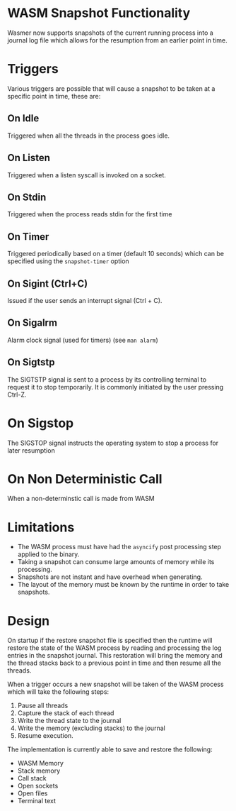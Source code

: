 # WASM Snapshot Functionality

Wasmer now supports snapshots of the current running process into a journal
log file which allows for the resumption from an earlier point in time.

# Triggers

Various triggers are possible that will cause a snapshot to be taken at
a specific point in time, these are:

## On Idle

Triggered when all the threads in the process goes idle.

## On Listen

Triggered when a listen syscall is invoked on a socket.
    
## On Stdin

Triggered when the process reads stdin for the first time

## On Timer

Triggered periodically based on a timer (default 10 seconds) which can be specified using the `snapshot-timer` option

## On Sigint (Ctrl+C)

Issued if the user sends an interrupt signal (Ctrl + C).

## On Sigalrm

Alarm clock signal (used for timers)
(see `man alarm`)

## On Sigtstp

The SIGTSTP signal is sent to a process by its controlling terminal to request it to stop temporarily. It is commonly initiated by the user pressing Ctrl-Z.

# On Sigstop

The SIGSTOP signal instructs the operating system to stop a process for later resumption

# On Non Deterministic Call

When a non-determinstic call is made from WASM

# Limitations

- The WASM process must have had the `asyncify` post processing step applied to the binary.
- Taking a snapshot can consume large amounts of memory while its processing.
- Snapshots are not instant and have overhead when generating.
- The layout of the memory must be known by the runtime in order to take snapshots.

# Design

On startup if the restore snapshot file is specified then the runtime will restore the
state of the WASM process by reading and processing the log entries in the snapshot
journal. This restoration will bring the memory and the thread stacks back to a previous
point in time and then resume all the threads.

When a trigger occurs a new snapshot will be taken of the WASM process which will
take the following steps:

1. Pause all threads
2. Capture the stack of each thread
3. Write the thread state to the journal
4. Write the memory (excluding stacks) to the journal
5. Resume execution.

The implementation is currently able to save and restore the following:

- WASM Memory
- Stack memory
- Call stack
- Open sockets
- Open files
- Terminal text
